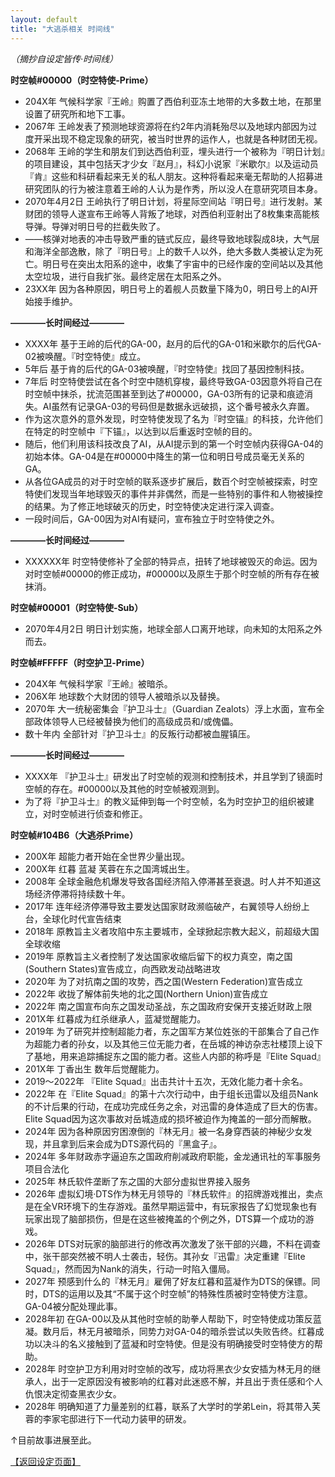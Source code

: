 ```yaml
---
layout: default
title: "大逃杀相关 时间线"
---
```


*（摘抄自设定皆传·时间线）*

**时空帧#00000（时空特使-Prime）**
- 204X年 气候科学家『王岭』购置了西伯利亚冻土地带的大多数土地，在那里设置了研究所和地下工事。
- 2067年 王岭发表了预测地球资源将在约2年内消耗殆尽以及地球内部因为过度开采出现不稳定现象的研究，被当时世界的运作人，也就是各种财团无视。
- 2068年 王岭的学生和朋友们到达西伯利亚，埋头进行一个被称为『明日计划』的项目建设，其中包括天才少女『赵月』，科幻小说家『米歇尔』以及运动员『肯』这些和科研看起来无关的私人朋友。这种将看起来毫无帮助的人招募进研究团队的行为被注意着王岭的人认为是作秀，所以没人在意研究项目本身。
- 2070年4月2日 王岭执行了明日计划，将星际空间站『明日号』进行发射。某财团的领导人遂宣布王岭等人背叛了地球，对西伯利亚射出了8枚集束高能核导弹。导弹对明日号的拦截失败了。
- ——核弹对地表的冲击导致严重的链式反应，最终导致地球裂成8块，大气层和海洋全部逸散，除了『明日号』上的数千人以外，绝大多数人类被认定为死亡。明日号在突出太阳系的途中，收集了宇宙中的已经作废的空间站以及其他太空垃圾，进行自我扩张。最终定居在太阳系之外。
- 23XX年 因为各种原因，明日号上的着舰人员数量下降为0，明日号上的AI开始接手维护。

**————长时间经过————**

- XXXX年 基于王岭的后代的GA-00，赵月的后代的GA-01和米歇尔的后代GA-02被唤醒。『时空特使』成立。
- 5年后 基于肯的后代的GA-03被唤醒，『时空特使』找回了基因控制科技。
- 7年后 时空特使尝试在各个时空中随机穿梭，最终导致GA-03因意外将自己在时空帧中抹杀，扰流范围甚至到达了#00000，GA-03所有的记录和痕迹消失。AI虽然有记录GA-03的号码但是数据永远破损，这个番号被永久弃置。
- 作为这次意外的意外发现，时空特使发现了名为『时空锚』的科技，允许他们在特定的时空帧中『下锚』，以达到以后重返时空帧的目的。
- 随后，他们利用该科技改良了AI，从AI提示到的第一个时空帧内获得GA-04的初始本体。GA-04是在#00000中降生的第一位和明日号成员毫无关系的GA。
- 从各位GA成员的对于时空帧的联系逐步扩展后，数百个时空帧被探索，时空特使们发现当年地球毁灭的事件并非偶然，而是一些特别的事件和人物被操控的结果。为了修正地球破灭的历史，时空特使决定进行深入调查。
- 一段时间后，GA-00因为对AI有疑问，宣布独立于时空特使之外。

**————长时间经过————**

- XXXXXX年 时空特使修补了全部的特异点，扭转了地球被毁灭的命运。因为对时空帧#00000的修正成功，#00000以及原生于那个时空帧的所有存在被抹消。

**时空帧#00001（时空特使-Sub）**
- 2070年4月2日 明日计划实施，地球全部人口离开地球，向未知的太阳系之外而去。

**时空帧#FFFFF（时空护卫-Prime）**
- 204X年 气候科学家『王岭』被暗杀。
- 206X年 地球数个大财团的领导人被暗杀以及替换。
- 2070年 大一统秘密集会『护卫斗士』（Guardian Zealots）浮上水面，宣布全部政体领导人已经被替换为他们的高级成员和/或傀儡。
- 数十年内 全部针对『护卫斗士』的反叛行动都被血腥镇压。

**————长时间经过————**
- XXXX年 『护卫斗士』研发出了时空帧的观测和控制技术，并且学到了镜面时空帧的存在。#00000以及其他的时空帧被观测到。
- 为了将『护卫斗士』的教义延伸到每一个时空帧，名为时空护卫的组织被建立，对时空帧进行侦查和修正。

**时空帧#104B6（大逃杀Prime）**
- 200X年 超能力者开始在全世界少量出现。
- 200X年 红暮 蓝凝 芙蓉在东之国湾城出生。
- 2008年 全球金融危机爆发导致各国经济陷入停滞甚至衰退。时人并不知道这场经济停滞将持续数十年。
- 2017年 连年经济停滞导致主要发达国家财政濒临破产，右翼领导人纷纷上台，全球化时代宣告结束
- 2018年 原教旨主义者攻陷中东主要城市，全球掀起宗教大起义，前超级大国全球收缩
- 2019年 原教旨主义者控制了发达国家收缩后留下的权力真空，南之国(Southern States)宣告成立，向西欧发动战略进攻
- 2020年 为了对抗南之国的攻势，西之国(Western Federation)宣告成立
- 2022年 收拢了解体前失地的北之国(Northern Union)宣告成立
- 2022年 南之国宣布向东之国发动圣战，东之国政府安保开支接近财政上限
- 201X年 红暮成为红杀继承人，蓝凝觉醒能力。
- 2019年 为了研究并控制超能力者，东之国军方某位姓张的干部集合了自己作为超能力者的孙女，以及其他三位无能力者，在岳城的神访杂志社楼顶上设下了基地，用来追踪捕捉东之国的能力者。这些人内部的称呼是『Elite Squad』
- 201X年 丁香出生 数年后觉醒能力。
- 2019～2022年 『Elite Squad』出击共计十五次，无效化能力者十余名。
- 2022年 在『Elite Squad』的第十六次行动中，由于组长迅雷以及组员Nank的不计后果的行动，在成功完成任务之余，对迅雷的身体造成了巨大的伤害。Elite Squad因为这次事故对岳城造成的损坏被迫作为掩盖的一部分而解散。
- 2024年 因为各种原因穷困潦倒的『林无月』被一名身穿西装的神秘少女发现，并且拿到后来会成为DTS源代码的『黑盒子』。
- 2024年 多年财政赤字逼迫东之国政府削减政府职能，金龙通讯社的军事服务项目合法化
- 2025年 林氏软件垄断了东之国的大部分虚拟世界接入服务
- 2026年 虚拟幻境·DTS作为林无月领导的『林氏软件』的招牌游戏推出，卖点是在全VR环境下的生存游戏。虽然早期运营中，有玩家报告了幻觉现象也有玩家出现了脑部损伤，但是在这些被掩盖的个例之外，DTS算一个成功的游戏。
- 2026年 DTS对玩家的脑部进行的修改再次激发了张干部的兴趣，不料在调查中，张干部突然被不明人士袭击，轻伤。其孙女『迅雷』决定重建『Elite Squad』，然而因为Nank的消失，行动一时陷入僵局。
- 2027年 预感到什么的『林无月』雇佣了好友红暮和蓝凝作为DTS的保镖。同时，DTS的运用以及其“不属于这个时空帧”的特殊性质被时空特使方注意。GA-04被分配处理此事。
- 2028年初 在GA-00以及从其他时空帧的助拳人帮助下，时空特使成功策反蓝凝。数月后，林无月被暗杀，同势力对GA-04的暗杀尝试以失败告终。红暮成功以决斗的名义接触到了蓝凝和时空特使。但是没有明确接受时空特使方的帮助。
- 2028年 时空护卫方利用对时空帧的改写，成功将黑衣少女安插为林无月的继承人，出于一定原因没有被影响的红暮对此迷惑不解，并且出于责任感和个人仇恨决定彻查黑衣少女。
- 2028年 明确知道了力量差别的红暮，联系了大学时的学弟Lein，将其带入芙蓉的李家宅邸进行下一代动力装甲的研发。

↑目前故事进展至此。

[【返回设定页面】](https://amarillonmc.github.io/Settings/)